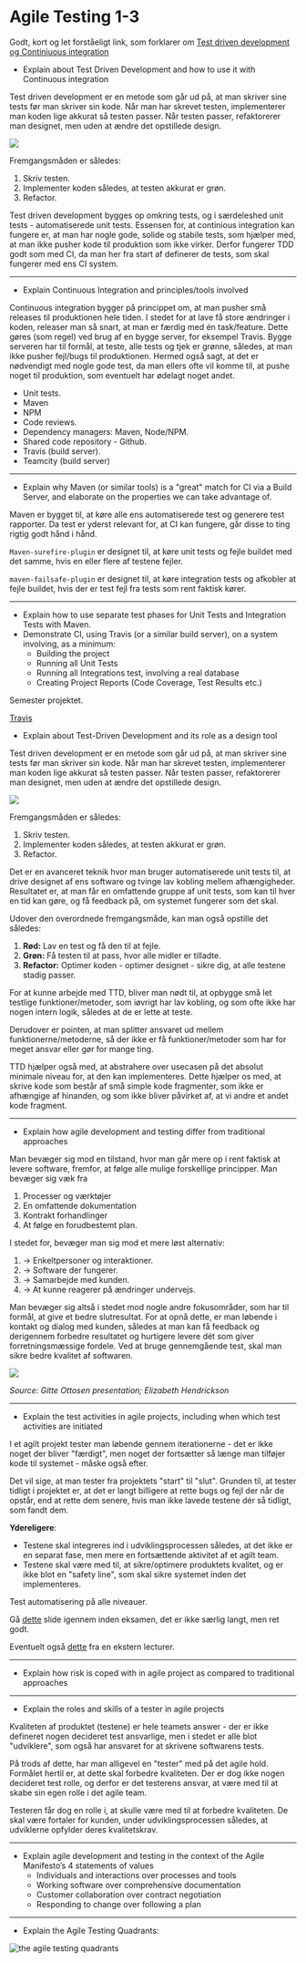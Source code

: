 # Agile Testing 1-3

Godt, kort og let forståeligt link, som forklarer om [Test driven development og Continiuous integration](https://www.agiledeveloper.com/articles/TDDPartIII.pdf) 

- Explain about Test Driven Development and how to use it with Continuous integration

Test driven development er en metode som går ud på, at man skriver sine tests før man skriver sin kode. Når man har skrevet testen, implementerer man koden lige akkurat så testen passer. Når testen passer, refaktorerer man designet, men uden at ændre det opstillede design. 

![](/week-9-11/ttd-illustration.jpg)

Fremgangsmåden er således: 

1. Skriv testen. 
2. Implementer koden således, at testen akkurat er grøn. 
3. Refactor.

Test driven development bygges op omkring tests, og i særdeleshed unit tests - automatiserede unit tests. Essensen for, at continious integration kan fungere er, at man har nogle gode, solide og stabile tests, som hjælper med, at man ikke pusher kode til produktion som ikke virker. Derfor fungerer TDD godt som med CI, da man her fra start af definerer de tests, som skal fungerer med ens CI system. 

--- 

- Explain Continuous Integration and principles/tools involved

Continuous integration bygger på princippet om, at man pusher små releases til produktionen hele tiden. 
I stedet for at lave få store ændringer i koden, releaser man så snart, at man er færdig med én task/feature. 
Dette gøres (som regel) ved brug af en bygge server, for eksempel Travis. Bygge serveren har til formål, at teste, alle tests og tjek er grønne, således, at man ikke pusher fejl/bugs til produktionen. Hermed også sagt, at det er nødvendigt med nogle gode test, da man ellers ofte vil komme til, at pushe noget til produktion, som eventuelt har ødelagt noget andet. 

* Unit tests. 
* Maven
* NPM
* Code reviews. 
* Dependency managers: Maven, Node/NPM.
* Shared code repository - Github. 
* Travis (build server). 
* Teamcity (build server)

--- 

- Explain why Maven (or similar tools) is a "great" match for CI via a Build Server, and elaborate on the properties we can take advantage of.

Maven er bygget til, at køre alle ens automatiserede test og generere test rapporter. Da test er yderst relevant for, at CI kan fungere, går disse to ting rigtig godt hånd i hånd. 

`Maven-surefire-plugin` er designet til, at køre unit tests og fejle buildet med det samme, hvis en eller flere af testene fejler. 

`maven-failsafe-plugin` er designet til, at køre integration tests og afkobler at fejle buildet, hvis der er test fejl fra tests som rent faktisk kører. 

---

- Explain how to use separate test phases for Unit Tests and Integration Tests with Maven.
- Demonstrate CI, using Travis (or a similar build server), on a system involving, as a minimum:
	- Building the project
	- Running all Unit Tests 
	- Running all Integrations test, involving a real database
	- Creating Project Reports (Code Coverage, Test Results etc.)

Semester projektet. 

[Travis](https://travis-ci.org/hilleer/semester-project)
 
- Explain about Test-Driven Development  and its role as a design tool

Test driven development er en metode som går ud på, at man skriver sine tests før man skriver sin kode. Når man har skrevet testen, implementerer man koden lige akkurat så testen passer. Når testen passer, refaktorerer man designet, men uden at ændre det opstillede design. 

![](/week-9-11/ttd-illustration.jpg)

Fremgangsmåden er således: 

1. Skriv testen. 
2. Implementer koden således, at testen akkurat er grøn. 
3. Refactor.

Det er en avanceret teknik hvor man bruger automatiserede unit tests til, at drive designet af ens software og tvinge lav kobling mellem afhængigheder. 
Resultatet er, at man får en omfattende gruppe af unit tests, som kan til hver en tid kan gøre, og få feedback på, om systemet fungerer som det skal. 

Udover den overordnede fremgangsmåde, kan man også opstille det således:

1. **Rød:** Lav en test og få den til at fejle.
2. **Grøn:** Få testen til at pass, hvor alle midler er tilladte. 
3. **Refactor:** Optimer koden - optimer designet - sikre dig, at alle testene stadig passer. 

For at kunne arbejde med TTD, bliver man nødt til, at opbygge små let testlige funktioner/metoder, som iøvrigt har lav kobling, og som ofte ikke har nogen intern logik, således at de er lette at teste. 

Derudover er pointen, at man splitter ansvaret ud mellem funktionerne/metoderne, så der ikke er få funktioner/metoder som har for meget ansvar eller gør for mange ting. 

TTD hjælper også med, at abstrahere over usecasen på det absolut minimale niveau for, at den kan implementeres. Dette hjælper os med, at skrive kode som består af små simple kode fragmenter, som ikke er afhængige af hinanden, og som ikke bliver påvirket af, at vi andre et andet kode fragment. 

--- 

- Explain how agile development and testing differ from traditional approaches

Man bevæger sig mod en tilstand, hvor man går mere op i rent faktisk at levere software, fremfor, at følge alle mulige forskellige principper. Man bevæger sig væk fra 

1. Processer og værktøjer
2. En omfattende dokumentation
3. Kontrakt forhandlinger
4. At følge en forudbestemt plan. 

I stedet for, bevæger man sig mod et mere løst alternativ: 

1. &rarr; Enkeltpersoner og interaktioner.
2. &rarr; Software der fungerer.
3. &rarr; Samarbejde med kunden.
4. &rarr; At kunne reagerer på ændringer undervejs. 

Man bevæger sig altså i stedet mod nogle andre fokusområder, som har til formål, at give et bedre slutresultat. For at opnå dette, er man løbende i kontakt og dialog med kunden, således at man kan få feedback og derigennem forbedre resultatet og hurtigere levere dét som giver forretningsmæssige fordele. Ved at bruge gennemgående test, skal man sikre bedre kvalitet af softwaren. 

![](/week-9-11/traditional-versus-agile-projects.PNG)

_Source: Gitte Ottosen presentation; Elizabeth Hendrickson_

---

- Explain the test activities in agile projects, including when which test activities are initiated

I et agilt projekt tester man løbende gennem iterationerne - det er ikke noget der bliver "færdigt", men noget der fortsætter så længe man tilføjer kode til systemet - måske også efter. 

Det vil sige, at man tester fra projektets "start" til "slut". Grunden til, at tester tidligt i projektet er, at det er langt billigere at rette bugs og fejl der når de opstår, end at rette dem senere, hvis man ikke lavede testene dér så tidligt, som fandt dem. 

**Ydereligere**: 

* Testene skal integreres ind i udviklingsprocessen således, at det ikke er en separat fase, men mere en fortsættende aktivitet af et agilt team. 
* Testene skal være med til, at sikre/optimere produktets kvalitet, og er ikke blot en "safety line", som skal sikre systemet inden det implementeres. 

Test automatisering på alle niveauer. 

Gå [dette](https://drive.google.com/file/d/0B-vk4h180fJfQ1ctNTJ0N0xpSWs/view) slide igennem inden eksamen, det er ikke særlig langt, men ret godt. 

Eventuelt også [dette](https://drive.google.com/file/d/0B-vk4h180fJfaUw0aUt5VTg0RDQ/view) fra en ekstern lecturer. 

---

- Explain how risk is coped with in agile project as compared to traditional approaches



---

- Explain the roles and skills of a tester in agile projects

Kvaliteten af produktet (testene) er hele teamets answer - der er ikke defineret nogen decideret test ansvarlige, men i stedet er alle blot "udviklere", som også har ansvaret for at skrivene softwarens tests. 

På trods af dette, har man alligevel en "tester" med på det agile hold. Formålet hertil er, at dette skal forbedre kvaliteten. Der er dog ikke nogen decideret test rolle, og derfor er det testerens ansvar, at være med til at skabe sin egen rolle i det agile team. 

Testeren får dog en rolle i, at skulle være med til at forbedre kvaliteten. De skal være fortaler for kunden, under udviklingsprocessen således, at udviklerne opfylder deres kvalitetskrav. 

---

- Explain agile development and testing in the context of the Agile Manifesto’s 4 statements of values
	- Individuals and interactions 	over processes and tools 
	- Working software 		over comprehensive documentation 
	- Customer collaboration 		over contract negotiation 
	- Responding to change 		over following a plan

---

- Explain the Agile Testing Quadrants:

![the agile testing quadrants](/week-9-11/the-agile-testing-quadrant.png)